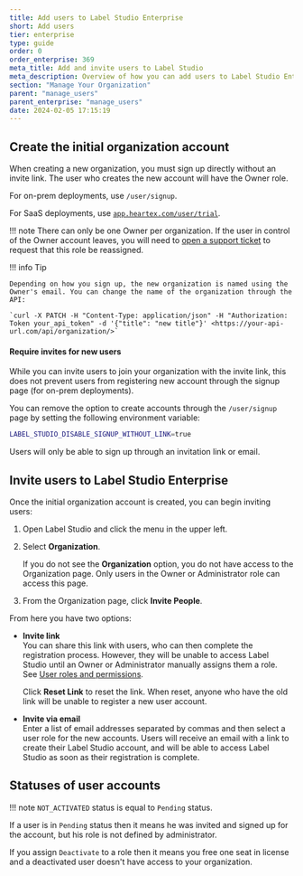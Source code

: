 ```yaml
---
title: Add users to Label Studio Enterprise
short: Add users
tier: enterprise
type: guide
order: 0
order_enterprise: 369
meta_title: Add and invite users to Label Studio
meta_description: Overview of how you can add users to Label Studio Enterprise
section: "Manage Your Organization"
parent: "manage_users"
parent_enterprise: "manage_users"
date: 2024-02-05 17:15:19
---
```


## Create the initial organization account

When creating a new organization, you must sign up directly without an invite link. The user who creates the new account will have the Owner role. 

For on-prem deployments, use `/user/signup`. 

For SaaS deployments, use [`app.heartex.com/user/trial`](https://app.heartex.com/user/trial).

!!! note
    There can only be one Owner per organization. If the user in control of the Owner account leaves, you will need to [open a support ticket](https://support.humansignal.com/hc/en-us/requests/new) to request that this role be reassigned. 

!!! info Tip

    Depending on how you sign up, the new organization is named using the Owner's email. You can change the name of the organization through the API: 

    `curl -X PATCH -H "Content-Type: application/json" -H "Authorization: Token your_api_token" -d '{"title": "new title"}' <https://your-api-url.com/api/organization/>`


#### Require invites for new users

While you can invite users to join your organization with the invite link, this does not prevent users from registering new account through the signup page (for on-prem deployments).

You can remove the option to create accounts through the `/user/signup` page by setting the following environment variable:

```bash
LABEL_STUDIO_DISABLE_SIGNUP_WITHOUT_LINK=true
```

Users will only be able to sign up through an invitation link or email. 


## Invite users to Label Studio Enterprise

Once the initial organization account is created, you can begin inviting users:

1. Open Label Studio and click the menu in the upper left. 
2. Select **Organization**. 

    If you do not see the **Organization** option, you do not have access to the Organization page. Only users in the Owner or Administrator role can access this page. 
3. From the Organization page, click **Invite People**. 

From here you have two options:

* **Invite link**  
You can share this link with users, who can then complete the registration process. However, they will be unable to access Label Studio until an Owner or Administrator manually assigns them a role. See [User roles and permissions](admin_roles). 

    Click **Reset Link** to reset the link. When reset, anyone who have the old link will be unable to register a new user account. 

* **Invite via email**  
Enter a list of email addresses separated by commas and then select a user role for the new accounts. Users will receive an email with a link to create their Label Studio account, and will be able to access Label Studio as soon as their registration is complete. 


## Statuses of user accounts

!!! note
    `NOT_ACTIVATED` status is equal to `Pending` status.

If a user is in `Pending` status then it means he was invited and signed up for the account, but his role is not defined by administrator.

If you assign `Deactivate` to a role then it means you free one seat in license and a deactivated user doesn't have access to your organization.